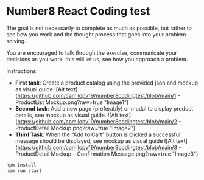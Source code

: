 # Number8 React Coding test

The goal is not necessarily to complete as much as possible, but rather to see how you work and the thought process that goes into your problem-solving.

You are encouraged to talk through the exercise, communicate your decisions as you work, this will let us, see how you approach a problem.

Instructions:

- **First task**: Create a product catalog using the provided json and mockup as visual guide
    ![Alt text](https://github.com/camilopv19/number8codingtest/blob/main/1 - ProductList Mockup.png?raw=true "Image1")
- **Second task**: Add a new page (preferably) or modal to display product details, see mockup as visual guide.
    ![Alt text](https://github.com/camilopv19/number8codingtest/blob/main/2 - ProductDetail Mockup.png?raw=true "Image2")
- **Third Task**: When the “Add to Cart” button is clicked a successful message should be displayed, see mockup as visual guide
    ![Alt text](https://github.com/camilopv19/number8codingtest/blob/main/3 - ProductDetail Mockup – Confirmation Message.png?raw=true "Image3")

```sh
npm install
npm run start
```